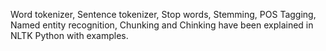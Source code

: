 Word tokenizer, Sentence tokenizer, Stop words, Stemming, POS Tagging, Named entity recognition, Chunking and Chinking have been explained
in NLTK Python with examples.
